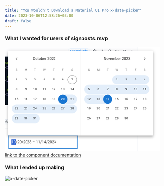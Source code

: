 ```yaml
---
title: "You Wouldn't Download a Material UI Pro x-date-picker"
date: 2023-10-06T12:58:26+03:00
draft: false
---
```


### What I wanted for users of signposts.rsvp

![x-date-picker](img/datepicker.png)
[link to the component documentation](https://mui.com/x/react-date-pickers/date-range-picker/#use-a-single-input-field)

### What I ended up making

![x-date-picker](https://res.cloudinary.com/dhqkvqdcy/image/upload/v1696669135/samples/date_fuktmc.gif)
